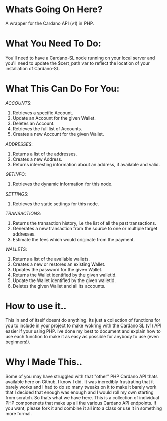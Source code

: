 # Whats Going On Here?
A wrapper for the Cardano API (v1) in PHP. 


# What You Need To Do:

You'll need to have a Cardano-SL node running on your local server and you'll need to update the $cert_path var to reflect the location of your installation of Cardano-SL.

# What This Can Do For You:

*ACCOUNTS*: 
  1. Retrieves a specific Account.
  2. Update an Account for the given Wallet.
  3. Deletes an Account.
  4. Retrieves the full list of Accounts.
  5. Creates a new Account for the given Wallet.

*ADDRESSES*:
  1. Returns a list of the addresses.
  2. Creates a new Address.
  3. Returns interesting information about an address, if available and valid.

*GETINFO*:
  1. Retrieves the dynamic information for this node.

*SETTINGS*:
  1. Retrieves the static settings for this node.

*TRANSACTIONS*:
  1. Returns the transaction history, i.e the list of all the past transactions.
  2. Generates a new transaction from the source to one or multiple target addresses.
  3. Estimate the fees which would originate from the payment.

*WALLETS*:
  1. Returns a list of the available wallets.
  2. Creates a new or restores an existing Wallet.
  3. Updates the password for the given Wallet.
  4. Returns the Wallet identified by the given walletId.
  5. Update the Wallet identified by the given walletId.
  6. Deletes the given Wallet and all its accounts.

# How to use it..

This in and of itself doesnt do anything. Its just a collection of functions for you to include in your project to make wokring with the Cardano SL (v1) API easier if your using PHP. Ive done my best to document and explain how to use each function to make it as easy as possible for anybody to use (even beginners!). 

# Why I Made This..

Some of you may have struggled with that "other" PHP Cardano API thats available here on Github, I know I did. It was incredibly frustrating that it barely works and I had to do so many tweaks on it to make it barely work that I decided that enough was enough and I would roll my own starting from scratch. So thats what we have here. This is a collection of individual PHP componenets that make up all the various Cardano API endpoints. If you want, please fork it and combine it all into a class or use it in something more formal.




